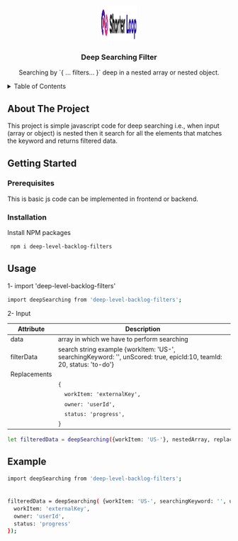 <!-- PROJECT LOGO -->
<br />
<div align="center">
  <a href="https://github.com/othneildrew/Best-README-Template">
    <img src="https://github.com/shorterloop/deep-searching-shorterloop-backlog/blob/main/deep-searching.svg?raw=true" alt="Logo" width="80" height="80">
  </a>

  <h3 align="center">Deep Searching Filter</h3>

  <p align="center">
    Searching by `{ ... filters... }` deep in a nested array or nested object.
  </p>
</div>

<!-- TABLE OF CONTENTS -->
<details>
  <summary>Table of Contents</summary>
  <ol>
    <li>
      <a href="#about-the-project">About The Project</a>
    </li>
    <li>
      <a href="#getting-started">Getting Started</a>
      <ul>
        <li><a href="#prerequisites">Prerequisites</a></li>
        <li><a href="#installation">Installation</a></li>
      </ul>
    </li>
    <li><a href="#usage">Usage</a></li>
    <li><a href="#example">Example</a></li>
  </ol>
</details>

<!-- ABOUT THE PROJECT -->

## About The Project

This project is simple javascript code for deep searching i.e., when input (array or object) is nested then it search for all the elements that matches the keyword and returns filtered data.

<!-- GETTING STARTED -->

## Getting Started

### Prerequisites

This is basic js code can be implemented in frontend or backend.

### Installation

Install NPM packages

```sh
 npm i deep-level-backlog-filters
```

<!-- USAGE EXAMPLES -->

## Usage

1- import 'deep-level-backlog-filters'

```sh
import deepSearching from 'deep-level-backlog-filters';
```

2- Input

| Attribute      | Description                                           |
|----------------|-------------------------------------------------------|
| data   | array in which we have to perform searching          |
| filterData        | search string example {workItem: 'US-', searchingKeyword: '', unScored: true, epicId:10, teamId: 20, status: 'to-do'}            |
| Replacements   |                                                      |
|                | `{`                                                  |
|                | `  workItem: 'externalKey',`                         |
|                | `  owner: 'userId',`                                 |
|                | `  status: 'progress',`                              |
|                | `}`                                                  |


```sh
let filteredData = deepSearching({workItem: 'US-'}, nestedArray, replacements);
```

<!-- EXAMPLES -->

## Example

```sh
import deepSearching from 'deep-level-backlog-filters';


filteredData = deepSearching( {workItem: 'US-', searchingKeyword: '', unScored: true, epicId:10, teamId: 20, status: 'to-do'}, data, {
  workItem: 'externalKey',
  owner: 'userId',
  status: 'progress'
});
```
